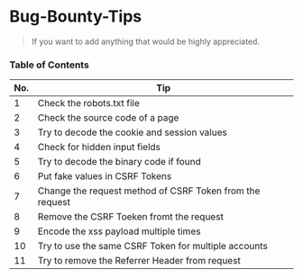 # Bug-Bounty-Tips

> If you want to add anything that would be highly appreciated.

### Table of Contents

| No. | Tip                                                      |
| --- | -------------------------------------------------------- |
| 1   | Check the robots.txt file                                |
| 2   | Check the source code of a page                          |
| 3   | Try to decode the cookie and session values              |
| 4   | Check for hidden input fields                            |
| 5   | Try to decode the binary code if found                   |
| 6   | Put fake values in CSRF Tokens                           |
| 7   | Change the request method of CSRF Token from the request |
| 8   | Remove the CSRF Toeken fromt the request                 |
| 9   | Encode the xss payload multiple times                    |
| 10  | Try to use the same CSRF Token for multiple accounts     |
| 11  | Try to remove the Referrer Header from request           |
